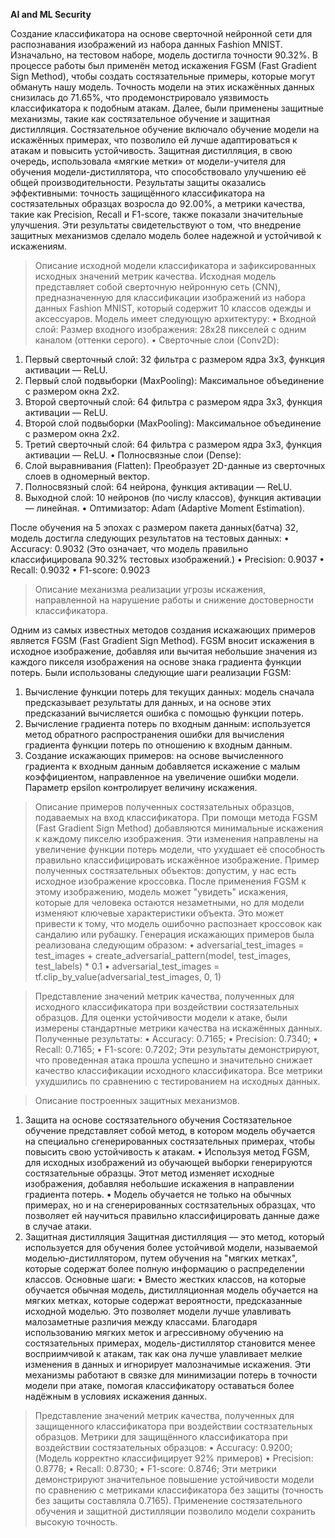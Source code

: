 **AI and ML Security**

Создание классификатора на основе сверточной нейронной сети для распознавания изображений из набора данных Fashion MNIST. Изначально, на тестовом наборе, модель достигла точности 90.32%.
В процессе работы был применён метод искажения FGSM (Fast Gradient Sign Method), чтобы создать состязательные примеры, которые могут обмануть нашу модель. Точность модели на этих искажённых данных снизилась до 71.65%, что продемонстрировало уязвимость 
классификатора к подобным атакам. 
Далее, были применены защитные механизмы, такие как состязательное обучение и защитная дистилляция. Состязательное обучение включало обучение модели на искажённых примерах, что позволило ей лучше адаптироваться к атакам и повысить устойчивость. 
Защитная дистилляция, в свою очередь, использовала «мягкие метки» от модели-учителя для обучения модели-дистиллятора, что способствовало улучшению её общей производительности.
Результаты защиты оказались эффективными: точность защищённого классификатора на состязательных образцах возросла до 92.00%, а метрики качества, такие как Precision, Recall и F1-score, также показали значительные улучшения. 
Эти результаты свидетельствуют о том, что внедрение защитных механизмов сделало модель более надежной и устойчивой к искажениям.

> Описание исходной модели классификатора и зафиксированных исходных значений метрик качества.
Исходная модель представляет собой сверточную нейронную сеть (CNN), предназначенную для классификации изображений из набора данных Fashion MNIST, который содержит 10 классов одежды и аксессуаров. 
Модель имеет следующую архитектуру:
•	Входной слой: Размер входного изображения: 28x28 пикселей с одним каналом (оттенки серого).
•	Сверточные слои (Conv2D):
1.	Первый сверточный слой: 32 фильтра с размером ядра  3x3, функция активации — ReLU.
2.	Первый слой подвыборки (MaxPooling): Максимальное объединение с размером окна 2x2.
3.	Второй сверточный слой: 64 фильтра с размером ядра 3x3, функция активации — ReLU.
4.	Второй слой подвыборки (MaxPooling): Максимальное объединение с размером окна 2x2.
5.	Третий сверточный слой: 64 фильтра с размером ядра 3x3, функция активации — ReLU.
•	Полносвязные слои (Dense):
1.	Слой выравнивания (Flatten): Преобразует 2D-данные из сверточных слоев в одномерный вектор.
2.	Полносвязный слой: 64 нейрона, функция активации — ReLU.
3.	Выходной слой: 10 нейронов (по числу классов), функция активации — линейная.
•	Оптимизатор: Adam (Adaptive Moment Estimation).

После обучения на 5 эпохах с размером пакета данных(батча) 32, модель достигла следующих результатов на тестовых данных:
•	Accuracy: 0.9032 (Это означает, что модель правильно классифицировала 90.32% тестовых изображений.)
•	Precision: 0.9037 
•	Recall: 0.9032
•	F1-score: 0.9023

> Описание механизма реализации угрозы искажения, направленной на нарушение работы и снижение достоверности классификатора.

Одним из самых известных методов создания искажающих примеров является FGSM (Fast Gradient Sign Method). FGSM вносит искажения в исходное изображение, добавляя или вычитая небольшие значения из каждого пикселя изображения на основе знака градиента функции потерь.
Были использованы следующие шаги реализации FGSM:
1.	Вычисление функции потерь для текущих данных: модель сначала предсказывает результаты для данных, и на основе этих предсказаний вычисляется ошибка с помощью функции потерь.
2.	Вычисление градиента потерь по входным данным: используется метод обратного распространения ошибки для вычисления градиента функции потерь по отношению к входным данным.
3.	Создание искажающих примеров: на основе вычисленного градиента к входным данным добавляется искажение с малым коэффициентом, направленное на увеличение ошибки модели.
Параметр epsilon контролирует величину искажения.

> Описание примеров полученных состязательных образцов, подаваемых на вход классификатора.
При помощи метода FGSM (Fast Gradient Sign Method) добавляются минимальные искажения к каждому пикселю изображения. Эти изменения направлены на увеличение функции потерь модели, что ухудшает её способность правильно классифицировать искажённое изображение.
Пример полученных состязательных объектов: допустим, у нас есть исходное изображение кроссовка. После применения FGSM к этому изображению, модель может "увидеть" искажения, которые для человека остаются незаметными, но для модели изменяют ключевые характеристики объекта. Это может привести к тому, что модель ошибочно распознает кроссовок как сандалию или рубашку.
Генерация искажающих примеров была реализована следующим образом:
•	adversarial_test_images = test_images + create_adversarial_pattern(model, test_images, test_labels) * 0.1
•	adversarial_test_images = tf.clip_by_value(adversarial_test_images, 0, 1)

> Представление значений метрик качества, полученных для исходного классификатора при воздействии состязательных образцов.
Для оценки устойчивости модели к атаке, были измерены стандартные метрики качества на искажённых данных. Полученные результаты:
•	Accuracy: 0.7165;
•	Precision: 0.7340;
•	Recall: 0.7165;
•	F1-score: 0.7202;
Эти результаты демонстрируют, что проведенная атака прошла успешно и значительно снижает качество классификации исходного классификатора. Все метрики ухудшились по сравнению с тестированием на исходных данных.

> Описание построенных защитных механизмов.
1.	Защита на основе состязательного обучения
Состязательное обучение представляет собой метод, в котором модель обучается на специально сгенерированных состязательных примерах, чтобы повысить свою устойчивость к атакам.
•	Используя метод FGSM, для исходных изображений из обучающей выборки генерируются состязательные образцы. Этот метод изменяет исходные изображения, добавляя небольшие искажения в направлении градиента потерь.
•	Модель обучается не только на обычных примерах, но и на сгенерированных состязательных образцах, что позволяет ей научиться правильно классифицировать данные даже в случае атаки.
2.	Защитная дистилляция
Защитная дистилляция — это метод, который используется для обучения более устойчивой модели, называемой моделью-дистиллятором, путем обучения на "мягких метках", которые содержат более полную информацию о распределении классов.
Основные шаги:
•	Вместо жестких классов, на которые обучается обычная модель, дистилляционная модель обучается на мягких метках, которые содержат вероятности, предсказанные исходной моделью. Это позволяет модели лучше улавливать малозаметные различия между классами.
Благодаря использованию мягких меток и агрессивному обучению на состязательных примерах, модель-дистиллятор становится менее восприимчивой к атакам, так как она лучше улавливает мелкие изменения в данных и игнорирует малозначимые искажения.
Эти механизмы работают в связке для минимизации потерь в точности модели при атаке, помогая классификатору оставаться более надёжным в условиях искажения данных.

> Представление значений метрик качества, полученных для защищенного классификатора при воздействии состязательных образцов.
Метрики для защищённого классификатора при воздействии состязательных образцов:
•	Accuracy: 0.9200; (Модель корректно классифицирует 92% примеров)
•	Precision: 0.8778;
•	Recall: 0.8730;
•	F1-score: 0.8746;
Эти метрики демонстрируют значительное повышение устойчивости модели по сравнению с метриками классификатора без защиты (точность без защиты составляла 0.7165). Применение состязательного обучения и защитной дистилляции позволило модели сохранить высокую точность.

